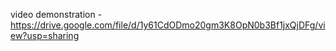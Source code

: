 video demonstration - https://drive.google.com/file/d/1y61CdODmo20gm3K8OpN0b3Bf1jxQjDFg/view?usp=sharing
